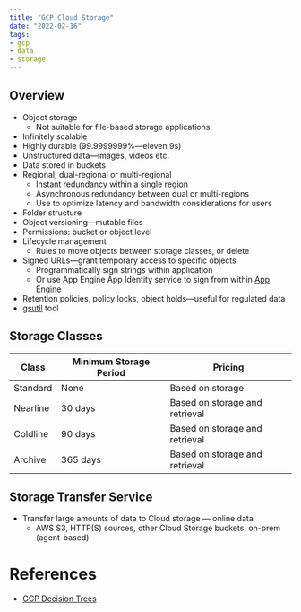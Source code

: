 ```yaml
---
title: "GCP Cloud Storage"
date: "2022-02-16"
tags:
- gcp
- data
- storage
---
```


## Overview

- Object storage
	- Not suitable for file-based storage applications
- Infinitely scalable
- Highly durable (99.9999999%—eleven 9s)
- Unstructured data—images, videos etc.
- Data stored in buckets
- Regional, dual-regional or multi-regional
	- Instant redundancy within a single region
	- Asynchronous redundancy between dual or multi-regions
	- Use to optimize latency and bandwidth considerations for users
- Folder structure
- Object versioning—mutable files
- Permissions: bucket or object level
- Lifecycle management
	- Rules to move objects between storage classes, or delete
- Signed URLs—grant temporary access to specific objects
	- Programmatically sign strings within application
	- Or use App Engine App Identity service to sign from within [App Engine](notes/GCP%20App%20Engine.md)
- Retention policies, policy locks, object holds—useful for regulated data
- [gsutil](notes/gsutil.md) tool

## Storage Classes

| Class    | Minimum Storage Period | Pricing                        |
| -------- | ---------------------- | ------------------------------ |
| Standard | None                   | Based on storage               |
| Nearline | 30 days                | Based on storage and retrieval |
| Coldline | 90 days                | Based on storage and retrieval |
| Archive  | 365 days               | Based on storage and retrieval |

## Storage Transfer Service

- Transfer large amounts of data to Cloud storage — online data
	- AWS S3, HTTP(S) sources, other Cloud Storage buckets, on-prem (agent-based)

# References

- [GCP Decision Trees](notes/moc/GCP%20Decision%20Trees.md)
